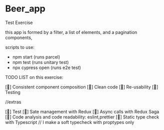# Beer_app
Test Exercise

this app is formed by a filter, a list of elements, and a pagination components,

scripts to use: 
- npm start (runs parcel)
- npm test (runs unitary test)
- npx cypress open (runs e2e test)

TODO LIST on this exercise:

[🐥] Consistent component composition
[🐥] Clean code
[🐥] Re-usability
[🐥] Testing

//extras

[🐥] Test 
[🐥] Sate management with Redux
[🐥] Async calls with Redux Saga
[🐥] Code analysis and code readability: eslint,prettier
[🐣] Static type check with Typescript // I make a soft typecheck with proptypes only